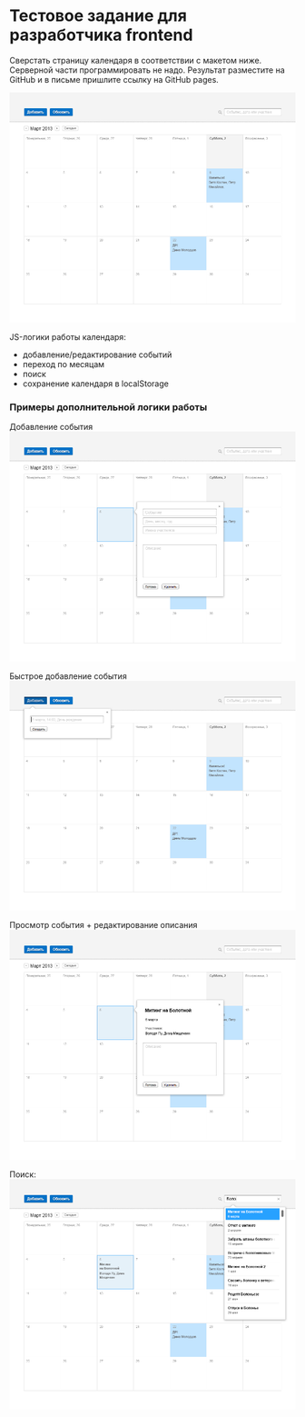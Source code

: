 Тестовое задание для разработчика frontend
==========================================

Сверстать страницу календаря в соответствии с макетом ниже.
Серверной части программировать не надо.
Результат разместите на GitHub и в письме пришлите ссылку на GitHub pages.

![](mockups/Calendar-HW-01.png)

JS-логики работы календаря:
 * добавление/редактирование событий
 * переход по месяцам
 * поиск
 * сохранение календаря в localStorage

### Примеры дополнительной логики работы

Добавление события
![](mockups/Calendar-HW-05.png)

Быстрое добавление события
![](mockups/Calendar-HW-02.png)

Просмотр события + редактирование описания
![](mockups/Calendar-HW-04.png)

Поиск:
![](mockups/Calendar-HW-07.png)
